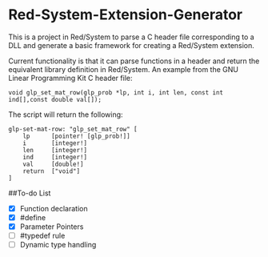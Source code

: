 Red-System-Extension-Generator
=========================

This is a project in Red/System to parse a C header file corresponding to a DLL and generate a basic framework for creating a Red/System extension.

Current functionality is that it can parse functions in a header and return the equivalent library definition in Red/System.  An example from the GNU Linear Programming Kit C header file:

    void glp_set_mat_row(glp_prob *lp, int i, int len, const int ind[],const double val[]);

The script will return the following:

    glp-set-mat-row: "glp_set_mat_row" [
        lp      [pointer! [glp_prob!]]
        i       [integer!]
        len     [integer!]
        ind     [integer!]
        val     [double!]
        return  ["void"]
    ]


##To-do List

- [x] Function declaration
- [x] #define
- [x] Parameter Pointers 
- [ ] #typedef rule
- [ ] Dynamic type handling
